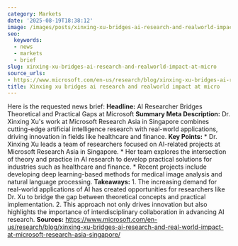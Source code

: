 ```yaml
---
category: Markets
date: '2025-08-19T18:38:12'
image: /images/posts/xinxing-xu-bridges-ai-research-and-realworld-impact-at-micro.jpg
seo:
  keywords:
  - news
  - markets
  - brief
slug: xinxing-xu-bridges-ai-research-and-realworld-impact-at-micro
source_urls:
- https://www.microsoft.com/en-us/research/blog/xinxing-xu-bridges-ai-research-and-real-world-impact-at-microsoft-research-asia-singapore/
title: Xinxing xu bridges ai research and realworld impact at micro
---
```


Here is the requested news brief:  **Headline:** AI Researcher Bridges Theoretical and Practical Gaps at Microsoft  **Summary Meta Description:** Dr. Xinxing Xu's work at Microsoft Research Asia in Singapore combines cutting-edge artificial intelligence research with real-world applications, driving innovation in fields like healthcare and finance.  **Key Points:**  * Dr. Xinxing Xu leads a team of researchers focused on AI-related projects at Microsoft Research Asia in Singapore. * Her team explores the intersection of theory and practice in AI research to develop practical solutions for industries such as healthcare and finance. * Recent projects include developing deep learning-based methods for medical image analysis and natural language processing.  **Takeaways:**  1. The increasing demand for real-world applications of AI has created opportunities for researchers like Dr. Xu to bridge the gap between theoretical concepts and practical implementation. 2. This approach not only drives innovation but also highlights the importance of interdisciplinary collaboration in advancing AI research.  **Sources:** https://www.microsoft.com/en-us/research/blog/xinxing-xu-bridges-ai-research-and-real-world-impact-at-microsoft-research-asia-singapore/